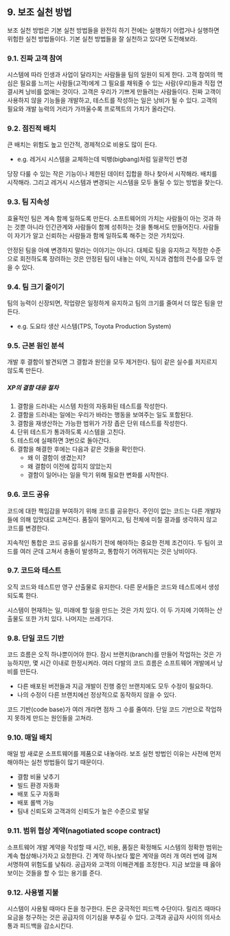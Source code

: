 
## 9. 보조 실천 방법

보조 실천 방법은 기본 실천 방법들을 완전히 하기 전에는 실행하기 어렵거나 실행하면 위험한 실천 방법들이다. 
기본 실천 방법들을 잘 실천하고 있다면 도전해보라. 

### 9.1. 진짜 고객 참여

시스템에 따라 인생과 사업이 달라지는 사람들을 팀의 일원이 되게 한다. 
고객 참여의 핵심은 필요를 느끼는 사람들(고객)에게 그 필요를 채워줄 수 있는 사람(우리)들과 직접 연결시켜 낭비를 없애는 것이다. 
고객은 우리가 기쁘게 만들려는 사람들이다. 
진짜 고객이 사용하지 않을 기능들을 개발하고, 테스트를 작성하는 일은 낭비가 될 수 있다. 
고객의 필요와 개발 능력의 거리가 가까울수록 프로젝트의 가치가 올라간다. 

### 9.2. 점진적 배치

큰 배치는 위험도 높고 인간적, 경제적으로 비용도 많이 든다. 

* e.g. 레거시 시스템을 교체하는데 빅뱅(bigbang)처럼 일괄적인 변경

당장 다룰 수 있는 작은 기능이나 제한된 데이터 집합을 하나 찾아서 시작해라. 
배치를 시작해라. 
그리고 레거시 시스템과 변경되는 시스템을 모두 돌릴 수 있는 방법을 찾는다. 

### 9.3. 팀 지속성

효율적인 팀은 계속 함께 일하도록 만든다. 
소프트웨어의 가치는 사람들이 아는 것과 하는 것뿐 아니라 인간관계와 사람들이 함께 성취하는 것을 통해서도 만들어진다. 
사람들이 자기가 알고 신뢰하는 사람들과 함께 일하도록 해주는 것은 가치있다. 

안정된 팀을 아예 변경하지 말라는 이야기는 아니다. 
대체로 팀을 유지하고 적정한 수준으로 회전하도록 장려하는 것은 안정된 팀이 내놓는 이익, 지식과 겸험의 전수를 모두 얻을 수 있다. 

### 9.4. 팀 크기 줄이기

팀의 능력이 신장되면, 작업량은 일정하게 유지하고 팀의 크기를 줄여서 더 많은 팀을 만든다. 

* e.g. 도요타 생산 시스템(TPS, Toyota Production System)

### 9.5. 근본 원인 분석

개발 후 결함이 발견되면 그 결함과 원인을 모두 제거한다. 
팀이 같은 실수를 저지르지 않도록 만든다. 

##### XP의 결함 대응 절차

1. 결함을 드러내는 시스템 차원의 자동화된 테스트를 작성한다. 
1. 결함을 드러내는 일에는 우리가 바라는 행동을 보여주는 일도 포함된다. 
1. 결함을 재생산하는 가능한 범위가 가장 좁은 단위 테스트를 작성한다.
1. 단위 테스트가 통과하도록 시스템을 고친다.
1. 테스트에 실패하면 3번으로 돌아간다.
1. 결함을 해결한 후에는 다음과 같은 것들을 확인한다.
    * 왜 이 결함이 생겼는지?
    * 왜 결함이 이전에 잡히지 않았는지
    * 결함이 일어나는 일을 막기 위해 필요한 변화를 시작한다.

### 9.6. 코드 공유

코드에 대한 책임감을 부여하기 위해 코드를 공유한다. 
주인이 없는 코드는 다른 개발자들에 의해 입맛대로 고쳐진다.
품질이 떨어지고, 팀 전체에 미칠 결과를 생각하지 않고 코드를 변경한다. 

지속적인 통합은 코드 공유를 실시하기 전에 해야하는 중요한 전제 조건이다. 
두 팀이 코드를 여러 군데 고쳐서 충돌이 발생하고, 통합하기 어려워지는 것은 낭비이다.

### 9.7. 코드와 테스트

오직 코드와 테스트만 영구 산출물로 유지한다. 
다른 문서들은 코드와 테스트에서 생성되도록 한다. 

시스템이 현재하는 일, 미래에 할 일을 만드는 것은 가치 있다. 
이 두 가지에 기여하는 산출물도 또한 가치 있다. 
나머지는 쓰레기다. 

### 9.8. 단일 코드 기반

코드 흐름은 오직 하나뿐이어야 한다. 
잠시 브랜치(branch)를 만들어 작업하는 것은 가능하지만, 몇 시간 이내로 한정시켜라. 
여러 다발의 코드 흐름은 소프트웨어 개발에서 낭비를 만든다. 

* 다른 배포된 버전들과 지금 개발이 진행 중인 브랜치에도 모두 수정이 필요하다.
* 나의 수정이 다른 브랜치에선 정상적으로 동작하지 않을 수 있다. 

코드 기반(code base)가 여러 개라면 점차 그 수를 줄여라. 
단일 코드 기반으로 작업하지 못하게 만드는 원인들을 고쳐라.

### 9.10. 매일 배치

매일 밤 새로운 소프트웨어를 제품으로 내놓아라. 
보조 실천 방법인 이유는 사전에 먼저 해야하는 실천 방법들이 많기 때문이다. 

* 결함 비율 낮추기
* 빌드 환경 자동화
* 배포 도구 자동화
* 배포 롤백 가능
* 팀내 신뢰도와 고객과의 신뢰도가 높은 수준으로 발달

### 9.11. 범위 협상 계약(nagotiated scope contract)

소프트웨어 개발 계약을 작성할 때 시간, 비용, 품질은 확정해도 시스템의 정확한 범위는 계속 협상해나가자고 요청한다. 
긴 계약 하나보다 짧은 계약을 여러 개 여러 번에 걸쳐 서명하여 위험도를 낮춰라. 
공급자와 고객의 이해관계를 조정한다. 
지금 보았을 때 옳아보이는 것들을 할 수 있는 용기를 준다. 

### 9.12. 사용별 지불

시스템이 사용될 때마다 돈을 청구한다. 
돈은 궁극적인 피드백 수단이다. 
릴리즈 때마다 요금을 청구하는 것은 공급자의 이기심을 부추길 수 있다. 
고객과 공급자 사이의 의사소통과 피드백을 감소시킨다. 
